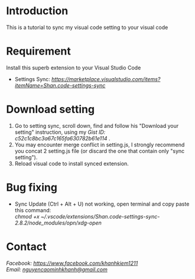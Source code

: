 # Introduction
This is a tutorial to sync my visual code setting to your visual code

# Requirement
Install this superb extension to your Visual Studio Code
- Settings Sync: *https://marketplace.visualstudio.com/items?itemName=Shan.code-settings-sync*

# Download setting
1. Go to setting sync, scroll down, find and follow his "Download your setting" instruction, using my *Gist ID: c52c1c8bc3a67c165fa630782b61e114*
.
1. You may encounter merge conflict in setting.js, I strongly recommend you concat 2 setting.js file (or discard the one that contain only "sync setting").
1. Reload visual code to install synced extension.

# Bug fixing
- Sync Update (Ctrl + Alt + U) not working, open terminal and copy paste this command:  
*chmod +x ~/.vscode/extensions/Shan.code-settings-sync-2.8.2/node_modules/opn/xdg-open*

# Contact
*Facebook: https://www.facebook.com/khanhkiem1211*  
*Email: nguyencaominhkhanh@gmail.com*
